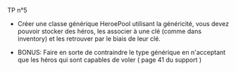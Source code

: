 TP n°5

- Créer une classe générique HeroePool
utilisant la généricité, vous devez pouvoir 
stocker des héros, les associer à une clé (comme dans inventory) et les retrouver par le biais de leur clé. 

- BONUS: 
Faire en sorte de contraindre le type générique 
en n'acceptant que les héros qui sont capables de voler
( page 41 du support )
